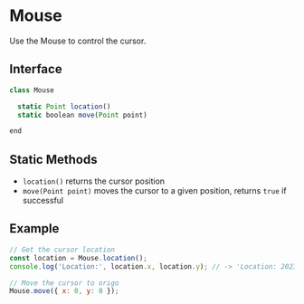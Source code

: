 # Mouse

Use the Mouse to control the cursor.

## Interface

```javascript
class Mouse

  static Point location()
  static boolean move(Point point)

end
```

## Static Methods

- `location()` returns the cursor position
- `move(Point point)` moves the cursor to a given position, returns `true` if successful

## Example

```javascript
// Get the cursor location
const location = Mouse.location();
console.log('Location:', location.x, location.y); // -> 'Location: 2023 301'

// Move the cursor to origo
Mouse.move({ x: 0, y: 0 });
```
